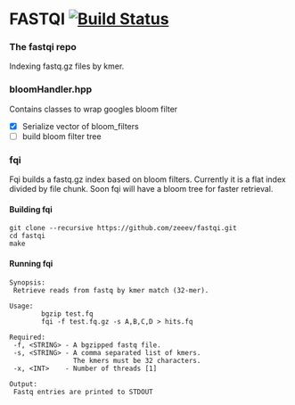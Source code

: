 # FASTQI [![Build Status](https://travis-ci.org/zeeev/fastqi.svg?branch=master)](https://travis-ci.org/zeeev/fastqi)
### The fastqi repo

Indexing fastq.gz files by kmer.

### bloomHandler.hpp

Contains classes to wrap googles bloom filter

 - [X] Serialize vector of bloom_filters
 - [ ] build bloom filter tree

### fqi

Fqi builds a fastq.gz index based on bloom filters.
Currently it is a flat index divided by file chunk.
Soon fqi will have a bloom tree for faster retrieval.

#### Building fqi
```
git clone --recursive https://github.com/zeeev/fastqi.git
cd fastqi
make
```

#### Running fqi

```
Synopsis:
 Retrieve reads from fastq by kmer match (32-mer).

Usage:
        bgzip test.fq
        fqi -f test.fq.gz -s A,B,C,D > hits.fq

Required:
 -f, <STRING> - A bgzipped fastq file.
 -s, <STRING> - A comma separated list of kmers.
                The kmers must be 32 characters.
 -x, <INT>    - Number of threads [1]

Output:
 Fastq entries are printed to STDOUT
```







